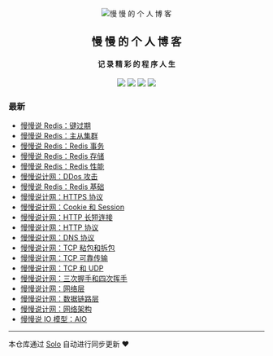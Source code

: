 <p align="center"><img alt="慢 慢 的 个 人 博 客" src="https://b3logfile.com/avatar/1629828567035_1629883350632.jpeg?imageView2/1/w/128/h/128/interlace/0/q/100"></p><h2 align="center">
慢 慢 的 个 人 博 客
</h2>

<h4 align="center">记 录 精 彩 的 程 序 人 生</h4>
<p align="center"><a title="慢 慢 的 个 人 博 客" target="_blank" href="https://github.com/marin-man/solo-blog"><img src="https://img.shields.io/github/last-commit/marin-man/solo-blog.svg?style=flat-square&color=FF9900"></a>
<a title="GitHub repo size in bytes" target="_blank" href="https://github.com/marin-man/solo-blog"><img src="https://img.shields.io/github/repo-size/marin-man/solo-blog.svg?style=flat-square"></a>
<a title="Solo Version" target="_blank" href="https://github.com/88250/solo/releases"><img src="https://img.shields.io/badge/solo-4.3.1-f1e05a.svg?style=flat-square&color=blueviolet"></a>
<a title="Hits" target="_blank" href="https://github.com/88250/hits"><img src="https://hits.b3log.org/marin-man/solo-blog.svg"></a></p>

### 最新

* [慢慢说 Redis：键过期](https://localhost/articles/2021/10/09/1633783451338.html)
* [慢慢说 Redis：主从集群](https://localhost/articles/2021/10/09/1633782775326.html)
* [慢慢说 Redis：Redis 事务](https://localhost/articles/2021/10/08/1633699187436.html)
* [慢慢说 Redis：Redis 存储](https://localhost/articles/2021/10/08/1633698474339.html)
* [慢慢说 Redis：Redis 性能](https://localhost/articles/2021/10/08/1633698415748.html)
* [慢慢说计网：DDos 攻击](https://localhost/articles/2021/10/08/1633696594341.html)
* [慢慢说 Redis：Redis 基础](https://localhost/articles/2021/10/07/1633598940828.html)
* [慢慢说计网：HTTPS 协议](https://localhost/articles/2021/10/06/1633525035425.html)
* [慢慢说计网：Cookie 和 Session](https://localhost/articles/2021/10/06/1633523741967.html)
* [慢慢说计网：HTTP 长短连接](https://localhost/articles/2021/10/06/1633522685078.html)
* [慢慢说计网：HTTP 协议](https://localhost/articles/2021/10/06/1633521156380.html)
* [慢慢说计网：DNS 协议](https://localhost/articles/2021/10/04/1633359437065.html)
* [慢慢说计网：TCP 粘包和拆包](https://localhost/articles/2021/10/04/1633346765576.html)
* [慢慢说计网：TCP 可靠传输](https://localhost/articles/2021/10/04/1633345897916.html)
* [慢慢说计网：TCP 和 UDP](https://localhost/articles/2021/10/03/1633267762213.html)
* [慢慢说计网：三次握手和四次挥手](https://localhost/articles/2021/10/03/1633266929674.html)
* [慢慢说计网：网络层](https://localhost/articles/2021/10/03/1633265132086.html)
* [慢慢说计网：数据链路层](https://localhost/articles/2021/09/27/1632745377480.html)
* [慢慢说计网：网络架构](https://localhost/articles/2021/09/27/1632743919134.html)
* [慢慢说 IO 模型：AIO](https://localhost/articles/2021/09/25/1632576113247.html)



---

本仓库通过 [Solo](https://github.com/88250/solo) 自动进行同步更新 ❤️ 
